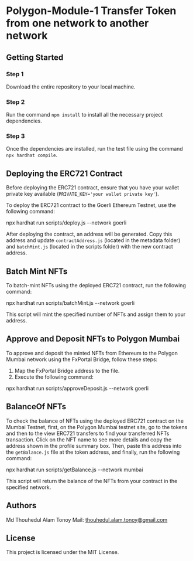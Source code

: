 # Polygon-Module-1 Transfer Token from one network to another network

## Getting Started

### Step 1
Download the entire repository to your local machine.

### Step 2
Run the command `npm install` to install all the necessary project dependencies.

### Step 3
Once the dependencies are installed, run the test file using the command `npx hardhat compile`.

## Deploying the ERC721 Contract

Before deploying the ERC721 contract, ensure that you have your wallet private key available (`PRIVATE_KEY='your wallet private key'`).

To deploy the ERC721 contract to the Goerli Ethereum Testnet, use the following command:


npx hardhat run scripts/deploy.js --network goerli


After deploying the contract, an address will be generated. Copy this address and update `contractAddress.js` (located in the metadata folder) and `batchMint.js` (located in the scripts folder) with the new contract address.

## Batch Mint NFTs

To batch-mint NFTs using the deployed ERC721 contract, run the following command:



npx hardhat run scripts/batchMint.js --network goerli


This script will mint the specified number of NFTs and assign them to your address.

## Approve and Deposit NFTs to Polygon Mumbai

To approve and deposit the minted NFTs from Ethereum to the Polygon Mumbai network using the FxPortal Bridge, follow these steps:

1. Map the FxPortal Bridge address to the file.
2. Execute the following command:


npx hardhat run scripts/approveDeposit.js --network goerli



## BalanceOf NFTs

To check the balance of NFTs using the deployed ERC721 contract on the Mumbai Testnet, first, on the Polygon Mumbai testnet site, go to the tokens and then to the view ERC721 transfers to find your transferred NFTs transaction. Click on the NFT name to see more details and copy the address shown in the profile summary box. Then, paste this address into the `getBalance.js` file at the token address, and finally, run the following command:


npx hardhat run scripts/getBalance.js --network mumbai



This script will return the balance of the NFTs from your contract in the specified network.

## Authors

Md Thouhedul Alam Tonoy
Mail: thouhedul.alam.tonoy@gmail.com

## License

This project is licensed under the MIT License.
